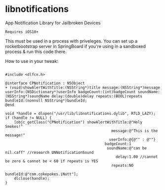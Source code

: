 # libnotifications
App Notification Library for Jailbroken Devices

`Requires iOS10+`

This must be used in a process with priveleges. You can set up a rocketbootstrap server in SpringBoard if you're using in a sandboxed process & run this code there. 

How to use in your tweak:

```objc

#include <dlfcn.h>

@interface CPNotification : NSObject
+ (void)showAlertWithTitle:(NSString*)title message:(NSString*)message userInfo:(NSDictionary*)userInfo badgeCount:(int)badgeCount soundName:(NSString*)soundName delay:(double)delay repeats:(BOOL)repeats bundleId:(nonnull NSString*)bundleId;
@end

void *handle = dlopen("/usr/lib/libnotifications.dylib", RTLD_LAZY);
if (handle != NULL) {                                            
    [objc_getClass("CPNotification") showAlertWithTitle:@"Holy Smokes!"
                                                message:@"This is the message!"
                                               userInfo:@{@"" : @""}
                                             badgeCount:1
                                              soundName:@"can be nil.caff" //research UNNotificationSound
                                                  delay:1.00 //cannot be zero & cannot be < 60 if repeats is YES
                                                repeats:NO
                                               bundleId:@"com.cokepokes.iNutt"];                                     
	dlclose(handle);
}
	
```
